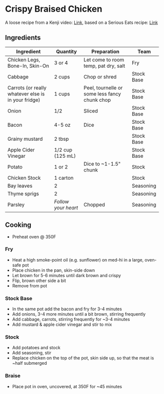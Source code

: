 # Crispy Braised Chicken

A loose recipe from a Kenji video: [Link](https://www.youtube.com/watch?v=7oyBU-kMYzA), based on a Serious Eats
recipe: [Link](https://www.seriouseats.com/braised-chicken-thighs-cabbage-bacon-recipe)

## Ingredients

| Ingredient                                          | Quantity            | Preparation                                   | Team       |
|-----------------------------------------------------|---------------------|-----------------------------------------------|------------|
| Chicken Legs, Bone-In, Skin-On                      | 3 or 4              | Let come to room temp, pat dry, salt          | Fry        |
| Cabbage                                             | 2 cups              | Chop or shred                                 | Stock Base |
| Carrots (or really whatever else is in your fridge) | 1 cups              | Peel, tournelle or some less fancy chunk chop | Stock Base |
| Onion                                               | 1/2                 | Sliced                                        | Stock Base |
| Bacon                                               | 4-5 oz              | Dice                                          | Stock Base |
| Grainy mustard                                      | 2 tbsp              |                                               | Stock Base |
| Apple Cider Vinegar                                 | 1/2 cup (125 mL)    |                                               | Stock Base |
| Potato                                              | 1 or 2              | Dice to ~1-1.5" chunk                         | Stock      | 
| Chicken Stock                                       | 1 carton            |                                               | Stock      | 
| Bay leaves                                          | 2                   |                                               | Seasoning  |
| Thyme sprigs                                        | 2                   |                                               | Seasoning  |
| Parsley                                             | _Follow your heart_ | Chopped                                       | Seasoning  |

## Cooking

* Preheat oven @ 350F

### Fry

* Heat a high smoke-point oil (e.g. sunflower) on med-hi in a large, oven-safe pot
* Place chicken in the pan, skin-side down
* Let brown for 5-6 minutes until dark brown and crispy
* Flip, brown other side a bit
* Remove from pot

### Stock Base

* In the same pot add the bacon and fry for 3-4 minutes
* Add onions, 3-4 more minutes until a bit brown, stirring frequently
* Add cabbage, carrots, stirring frequently for ~3-4 minutes
* Add mustard & apple cider vinegar and stir to mix

### Stock

* Add potatoes and stock
* Add seasoning, stir
* Replace chicken on the top of the pot, skin side up, so that the meat is ~half submerged

### Braise

* Place pot in oven, uncovered, at 350F for ~45 minutes